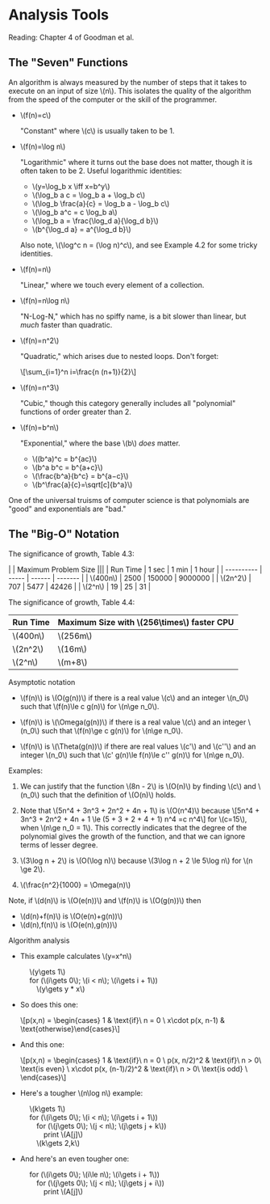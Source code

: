 # Analysis Tools

Reading: Chapter 4 of Goodman et al.

## The "Seven" Functions

An algorithm is always measured by the number of steps that it takes to execute on an input of size \\(n\\). This isolates the quality of the algorithm from the speed of the computer or the skill of the programmer.

- \\(f(n)=c\\)

	"Constant" where \\(c\\) is usually taken to be 1.

- \\(f(n)=\log n\\)

	"Logarithmic" where it turns out the base does not matter, though it is often taken to be 2. Useful logarithmic identities:

	- \\(y=\log_b x \iff x=b^y\\)
	- \\(\log_b a c = \log_b a + \log_b c\\)
	- \\(\log_b \frac{a}{c} = \log_b a - \log_b c\\)
	- \\(\log_b a^c = c \log_b a\\)
	- \\(\log_b a = \frac{\log_d a}{\log_d b}\\)
	- \\(b^{\log_d a} = a^{\log_d b}\\)

	Also note, \\(\log^c n = (\log n)^c\\), and see Example 4.2 for some tricky identities.

- \\(f(n)=n\\)

	"Linear," where we touch every element of a collection.

- \\(f(n)=n\log n\\)

	"N-Log-N," which has no spiffy name, is a bit slower than linear, but *much* faster than quadratic.

- \\(f(n)=n^2\\)

	"Quadratic," which arises due to nested loops. Don't forget:

	\\[\sum_{i=1}^n i=\frac{n (n+1)}{2}\\]

- \\(f(n)=n^3\\)

	"Cubic," though this category generally includes all "polynomial" functions of order greater than 2.

- \\(f(n)=b^n\\)

	"Exponential," where the base \\(b\\) *does* matter.

	- \\((b^a)^c = b^{ac}\\)
	- \\(b^a b^c = b^{a+c}\\)
	- \\(\frac{b^a}{b^c} = b^{a−c}\\)
	- \\(b^\frac{a}{c}=\sqrt[c]{b^a}\\)

One of the universal truisms of computer science is that polynomials are "good" and exponentials are "bad."

## The "Big-O" Notation

The significance of growth, Table 4.3:

|            | Maximum Problem Size   |||
| Run Time   | 1 sec | 1 min  | 1 hour  |
| ---------- | ----- | ------ | ------- |
| \\(400n\\) | 2500  | 150000 | 9000000 |
| \\(2n^2\\) | 707   | 5477   | 42426   |
| \\(2^n\\)  | 19    | 25     | 31      |

The significance of growth, Table 4.4:

| Run Time   | Maximum Size with \\(256\times\\) faster CPU |
| ---------- | -------------------------------------------- |
| \\(400n\\) | \\(256m\\)
| \\(2n^2\\) | \\(16m\\)
| \\(2^n\\)  | \\(m+8\\)

Asymptotic notation

- \\(f(n)\\) is \\(O(g(n))\\) if there is a real value \\(c\\) and an integer \\(n_0\\) such that \\(f(n)\le c g(n)\\) for \\(n\ge n_0\\).

- \\(f(n)\\) is \\(\Omega(g(n))\\) if there is a real value \\(c\\) and an integer \\(n_0\\) such that \\(f(n)\ge c g(n)\\) for \\(n\ge n_0\\).

- \\(f(n)\\) is \\(\Theta(g(n))\\) if there are real values \\(c'\\) and \\(c''\\) and an integer \\(n_0\\) such that \\(c' g(n)\le f(n)\le c'' g(n)\\) for \\(n\ge n_0\\).

Examples:

1. We can justify that the function \\(8n - 2\\) is \\(O(n)\\) by finding \\(c\\) and \\(n_0\\) such that the definition of \\(O(n)\\) holds.

1. Note that \\(5n^4 + 3n^3 + 2n^2 + 4n + 1\\) is \\(O(n^4)\\) because
\\[5n^4 + 3n^3 + 2n^2 + 4n + 1 \le (5 + 3 + 2 + 4 + 1) n^4 =c n^4\\]
for \\(c=15\\), when \\(n\ge n_0 = 1\\). This correctly indicates that the degree of the polynomial gives the growth of the function, and that we can ignore terms of lesser degree.

1. \\(3\log n + 2\\) is \\(O(\log n)\\) because \\(3\log n + 2 \le 5\log n\\) for \\(n \ge 2\\).

1. \\(\frac{n^2}{1000} = \Omega(n)\\)

Note, if \\(d(n)\\) is \\(O(e(n))\\) and \\(f(n)\\) is \\(O(g(n))\\) then

- \\(d(n)+f(n)\\) is \\(O(e(n)+g(n))\\)
- \\(d(n)\,f(n)\\) is \\(O(e(n)\,g(n))\\)

Algorithm analysis

- This example calculates \\(y=x^n\\)

	&emsp; \\(y\gets 1\\)  
	&emsp; for (\\(i\gets 0\\); \\(i < n\\); \\(i\gets i + 1\\))  
	&emsp;&emsp; \\(y\gets y * x\\)

- So does this one:

	\\[p(x,n) = \begin{cases} 1 & \text{if}\ n = 0 \\ x\cdot p(x, n-1) & \text{otherwise}\end{cases}\\]

- And this one:

	\\[p(x,n) = \begin{cases} 1 & \text{if}\ n = 0 \\ p(x, n/2)^2 & \text{if}\ n > 0\ \text{is even} \\ x\cdot p(x, (n-1)/2)^2 & \text{if}\ n > 0\ \text{is odd} \\ \end{cases}\\]

- Here's a tougher \\(n\log n\\) example:

	&emsp; \\(k\gets 1\\)  
	&emsp; for (\\(i\gets 0\\); \\(i < n\\); \\(i\gets i + 1\\))  
	&emsp;&emsp; for (\\(j\gets 0\\); \\(j < n\\); \\(j\gets j + k\\))  
	&emsp;&emsp;&emsp; print \\(A[j]\\)  
	&emsp;&emsp; \\(k\gets 2\,k\\)

- And here's an even tougher one:

	&emsp; for (\\(i\gets 0\\); \\(i\le n\\); \\(i\gets i + 1\\))  
	&emsp;&emsp; for (\\(j\gets 0\\); \\(j < n\\); \\(j\gets j + i\\))  
	&emsp;&emsp;&emsp; print \\(A[j]\\)  

